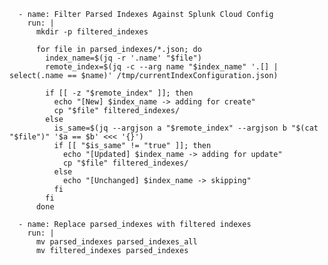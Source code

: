       - name: Filter Parsed Indexes Against Splunk Cloud Config
        run: |
          mkdir -p filtered_indexes

          for file in parsed_indexes/*.json; do
            index_name=$(jq -r '.name' "$file")
            remote_index=$(jq -c --arg name "$index_name" '.[] | select(.name == $name)' /tmp/currentIndexConfiguration.json)

            if [[ -z "$remote_index" ]]; then
              echo "[New] $index_name -> adding for create"
              cp "$file" filtered_indexes/
            else
              is_same=$(jq --argjson a "$remote_index" --argjson b "$(cat "$file")" '$a == $b' <<< '{}')
              if [[ "$is_same" != "true" ]]; then
                echo "[Updated] $index_name -> adding for update"
                cp "$file" filtered_indexes/
              else
                echo "[Unchanged] $index_name -> skipping"
              fi
            fi
          done

      - name: Replace parsed_indexes with filtered indexes
        run: |
          mv parsed_indexes parsed_indexes_all
          mv filtered_indexes parsed_indexes
